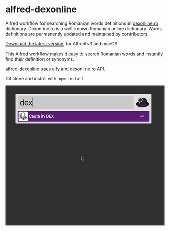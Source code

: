 # alfred-dexonline
Alfred workflow for searching Romanian words definitions in [dexonline.ro](https://dexonline.ro) dictionary.
Dexonline.ro is a well-known Romanian online dictionary. Words definitions are permanently updated and maintained by contributors. 

[Download the latest version](https://github.com/andrei-popa/alfred-dexonline/releases/tag/v1.0.2), for Alfred v3 and macOS

This Alfred workflow makes it easy to search Romanian words and instantly find their definition or synonyms.

alfred-dexonline uses [alfy](https://github.com/sindresorhus/alfy) and dexonline.ro API. 

Git clone and install with: `npm install`

<img src="screenshot.gif">
